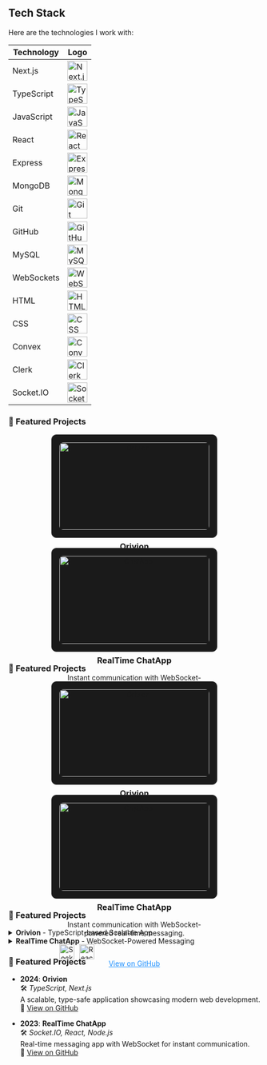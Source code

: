 ## Tech Stack

Here are the technologies I work with:

| Technology   | Logo |
|--------------|------|
| Next.js      | <img src="https://cdn.jsdelivr.net/gh/devicons/devicon@latest/icons/nextjs/nextjs-original.svg" alt="Next.js" width="40" height="40"/> |
| TypeScript   | <img src="https://cdn.jsdelivr.net/gh/devicons/devicon@latest/icons/typescript/typescript-original.svg" alt="TypeScript" width="40" height="40"/> |
| JavaScript   | <img src="https://cdn.jsdelivr.net/gh/devicons/devicon@latest/icons/javascript/javascript-original.svg" alt="JavaScript" width="40" height="40"/> |
| React        | <img src="https://cdn.jsdelivr.net/gh/devicons/devicon@latest/icons/react/react-original.svg" alt="React" width="40" height="40"/> |
| Express      | <img src="https://cdn.jsdelivr.net/gh/devicons/devicon@latest/icons/express/express-original.svg" alt="Express" width="40" height="40"/> |
| MongoDB      | <img src="https://cdn.jsdelivr.net/gh/devicons/devicon@latest/icons/mongodb/mongodb-original.svg" alt="MongoDB" width="40" height="40"/> |
| Git          | <img src="https://cdn.jsdelivr.net/gh/devicons/devicon@latest/icons/git/git-original.svg" alt="Git" width="40" height="40"/> |
| GitHub       | <img src="https://cdn.jsdelivr.net/gh/devicons/devicon@latest/icons/github/github-original.svg" alt="GitHub" width="40" height="40"/> |
| MySQL        | <img src="https://cdn.jsdelivr.net/gh/devicons/devicon@latest/icons/mysql/mysql-original.svg" alt="MySQL" width="40" height="40"/> |
| WebSockets   | <img src="https://cdn.jsdelivr.net/gh/devicons/devicon@latest/icons/websocket/websocket-original.svg" alt="WebSockets" width="40" height="40"/> |
| HTML         | <img src="https://cdn.jsdelivr.net/gh/devicons/devicon@latest/icons/html5/html5-original.svg" alt="HTML" width="40" height="40"/> |
| CSS          | <img src="https://cdn.jsdelivr.net/gh/devicons/devicon@latest/icons/css3/css3-original.svg" alt="CSS" width="40" height="40"/> |
| Convex       | <img src="https://cdn.jsdelivr.net/gh/devicons/devicon@latest/icons/convex/convex-original.svg" alt="Convex" width="40" height="40"/> |
| Clerk        | <img src="https://cdn.jsdelivr.net/gh/devicons/devicon@latest/icons/clerk/clerk-original.svg" alt="Clerk" width="40" height="40"/> |
| Socket.IO    | <img src="https://cdn.jsdelivr.net/gh/devicons/devicon@latest/icons/socketio/socketio-original.svg" alt="Socket.IO" width="40" height="40"/> |

### 🚀 Featured Projects

<div align="center" style="display: flex; flex-wrap: wrap; gap: 20px; justify-content: center;">

  <!-- Orivion Card -->
  <div style="border: 1px solid #333; border-radius: 10px; width: 300px; padding: 15px; transition: transform 0.3s; background: #1a1a1a;">
    <img src="https://via.placeholder.com/280x150?text=Orivion" alt="Orivion" style="border-radius: 8px; width: 100%;">
    <h3>Orivion</h3>
    <p>A TypeScript-based app showcasing scalable, strongly-typed development.</p>
    <div style="display: flex; gap: 10px;">
      <img src="https://cdn.jsdelivr.net/gh/devicons/devicon@latest/icons/typescript/typescript-original.svg" alt="TypeScript" width="30">
      <img src="https://cdn.jsdelivr.net/gh/devicons/devicon@latest/icons/nextjs/nextjs-original.svg" alt="Next.js" width="30">
    </div>
    <a href="https://github.com/dpokk/orivion" style="color: #1e90ff;">View on GitHub</a>
  </div>

  <!-- RealTime ChatApp Card -->
  <div style="border: 1px solid #333; border-radius: 10px; width: 300px; padding: 15px; transition: transform 0.3s; background: #1a1a1a;">
    <img src="https://via.placeholder.com/280x150?text=ChatApp" alt="ChatApp" style="border-radius: 8px; width: 100%;">
    <h3>RealTime ChatApp</h3>
    <p>Instant communication with WebSocket-powered real-time messaging.</p>
    <div style="display: flex; gap: 10px;">
      <img src="https://cdn.jsdelivr.net/gh/devicons/devicon@latest/icons/socketio/socketio-original.svg" alt="Socket.IO" width="30">
      <img src="https://cdn.jsdelivr.net/gh/devicons/devicon@latest/icons/react/react-original.svg" alt="React" width="30">
    </div>
    <a href="https://github.com/dpokk/realtime-chatapp" style="color: #1e90ff;">View on GitHub</a>
  </div>

</div>

<style>
  div:hover { transform: scale(1.05); }
</style>

### 🚀 Featured Projects

<div align="center" style="display: flex; flex-wrap: wrap; gap: 20px; justify-content: center;">

  <!-- Orivion Card -->
  <div style="border: 1px solid #333; border-radius: 10px; width: 300px; padding: 15px; transition: transform 0.3s; background: #1a1a1a;">
    <img src="https://via.placeholder.com/280x150?text=Orivion" alt="Orivion" style="border-radius: 8px; width: 100%;">
    <h3>Orivion</h3>
    <p>A TypeScript-based app showcasing scalable, strongly-typed development.</p>
    <div style="display: flex; gap: 10px;">
      <img src="https://cdn.jsdelivr.net/gh/devicons/devicon@latest/icons/typescript/typescript-original.svg" alt="TypeScript" width="30">
      <img src="https://cdn.jsdelivr.net/gh/devicons/devicon@latest/icons/nextjs/nextjs-original.svg" alt="Next.js" width="30">
    </div>
    <a href="https://github.com/dpokk/orivion" style="color: #1e90ff;">View on GitHub</a>
  </div>

  <!-- RealTime ChatApp Card -->
  <div style="border: 1px solid #333; border-radius: 10px; width: 300px; padding: 15px; transition: transform 0.3s; background: #1a1a1a;">
    <img src="https://via.placeholder.com/280x150?text=ChatApp" alt="ChatApp" style="border-radius: 8px; width: 100%;">
    <h3>RealTime ChatApp</h3>
    <p>Instant communication with WebSocket-powered real-time messaging.</p>
    <div style="display: flex; gap: 10px;">
      <img src="https://cdn.jsdelivr.net/gh/devicons/devicon@latest/icons/socketio/socketio-original.svg" alt="Socket.IO" width="30">
      <img src="https://cdn.jsdelivr.net/gh/devicons/devicon@latest/icons/react/react-original.svg" alt="React" width="30">
    </div>
    <a href="https://github.com/dpokk/realtime-chatapp" style="color: #1e90ff;">View on GitHub</a>
  </div>

</div>

<style>
  div:hover { transform: scale(1.05); }
</style>

### 🚀 Featured Projects

<details>
  <summary><b>Orivion</b> - TypeScript-based Scalable App</summary>
  <p>A strongly-typed application demonstrating expertise in modern web development.</p>
  <ul>
    <li><b>Tech Stack:</b> TypeScript, Next.js</li>
    <li><b>Features:</b> Scalable architecture, type-safe APIs</li>
    <li><b>Link:</b> <a href="https://github.com/dpokk/orivion">GitHub</a></li>
  </ul>
</details>

<details>
  <summary><b>RealTime ChatApp</b> - WebSocket-Powered Messaging</summary>
  <p>A real-time chat application enabling instant user communication.</p>
  <ul>
    <li><b>Tech Stack:</b> Socket.IO, React, Node.js</li>
    <li><b>Features:</b> Real-time messaging, user authentication</li>
    <li><b>Link:</b> <a href="https://github.com/dpokk/realtime-chatapp">GitHub</a></li>
  </ul>
</details>

### 🚀 Featured Projects

- **2024**: **Orivion**  
  🛠️ *TypeScript, Next.js*  
  A scalable, type-safe application showcasing modern web development.  
  🔗 [View on GitHub](https://github.com/dpokk/orivion)

- **2023**: **RealTime ChatApp**  
  🛠️ *Socket.IO, React, Node.js*  
  Real-time messaging app with WebSocket for instant communication.  
  🔗 [View on GitHub](https://github.com/dpokk/realtime-chatapp)
